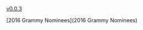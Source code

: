 [v0.0.3](https://github.com/littleflute/m57/edit/master/README.md)

[2016 Grammy Nominees](2016 Grammy Nominees)
